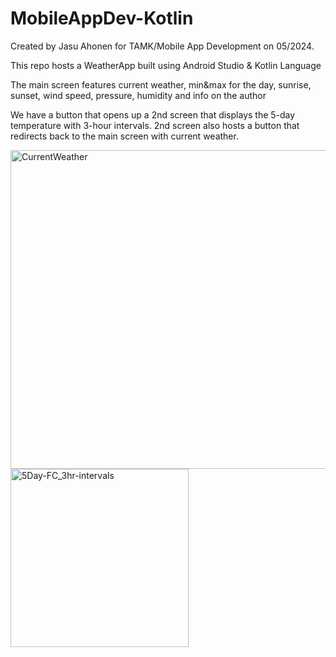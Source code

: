 # MobileAppDev-Kotlin
Created by Jasu Ahonen for TAMK/Mobile App Development on 05/2024.


This repo hosts a WeatherApp built using Android Studio &amp; Kotlin Language

The main screen features current weather, min&max for the day, sunrise, sunset, wind speed, pressure, humidity and info on the author

We have a button that opens up a 2nd screen that displays the 5-day temperature with 3-hour intervals. 2nd screen also hosts a button that redirects back to the main screen with current weather.


<img width="510" alt="CurrentWeather" src="https://github.com/jasuahonen/MobileAppDev-Kotlin/assets/120580335/d7b82326-4b00-4701-b204-041d5382733c">


<img width="285" alt="5Day-FC_3hr-intervals" src="https://github.com/jasuahonen/MobileAppDev-Kotlin/assets/120580335/516d50e3-22ce-4bf7-8143-0e6b1f06e320">

